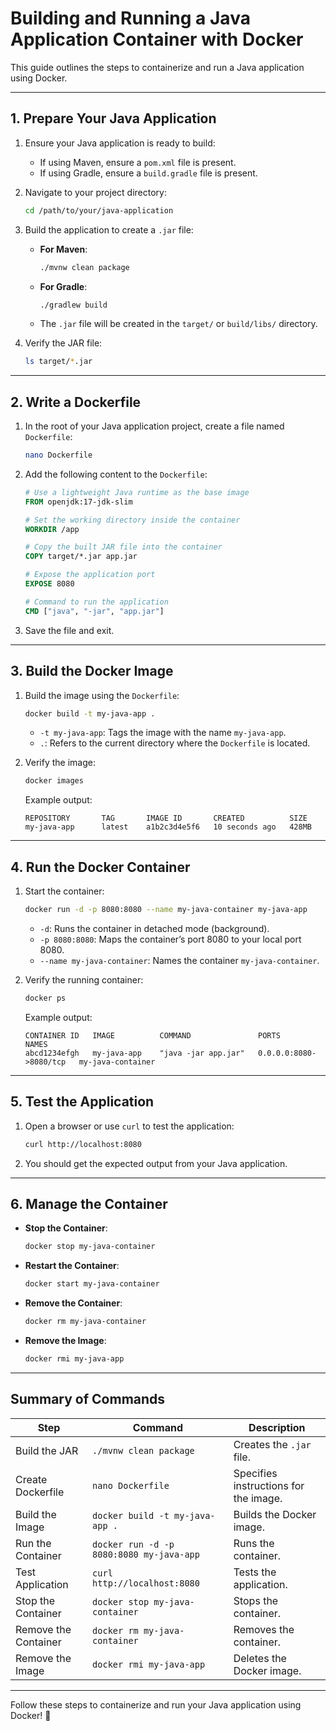 # Building and Running a Java Application Container with Docker

This guide outlines the steps to containerize and run a Java application using Docker.

---

## **1. Prepare Your Java Application**
1. Ensure your Java application is ready to build:
    - If using Maven, ensure a `pom.xml` file is present.
    - If using Gradle, ensure a `build.gradle` file is present.

2. Navigate to your project directory:
   ```bash
   cd /path/to/your/java-application
   ```

3. Build the application to create a `.jar` file:
    - **For Maven**:
      ```bash
      ./mvnw clean package
      ```
    - **For Gradle**:
      ```bash
      ./gradlew build
      ```
    - The `.jar` file will be created in the `target/` or `build/libs/` directory.

4. Verify the JAR file:
   ```bash
   ls target/*.jar
   ```

---

## **2. Write a Dockerfile**
1. In the root of your Java application project, create a file named `Dockerfile`:
   ```bash
   nano Dockerfile
   ```

2. Add the following content to the `Dockerfile`:
   ```dockerfile
   # Use a lightweight Java runtime as the base image
   FROM openjdk:17-jdk-slim

   # Set the working directory inside the container
   WORKDIR /app

   # Copy the built JAR file into the container
   COPY target/*.jar app.jar

   # Expose the application port
   EXPOSE 8080

   # Command to run the application
   CMD ["java", "-jar", "app.jar"]
   ```

3. Save the file and exit.

---

## **3. Build the Docker Image**
1. Build the image using the `Dockerfile`:
   ```bash
   docker build -t my-java-app .
   ```
    - `-t my-java-app`: Tags the image with the name `my-java-app`.
    - `.`: Refers to the current directory where the `Dockerfile` is located.

2. Verify the image:
   ```bash
   docker images
   ```
   Example output:
   ```
   REPOSITORY       TAG       IMAGE ID       CREATED          SIZE
   my-java-app      latest    a1b2c3d4e5f6   10 seconds ago   428MB
   ```

---

## **4. Run the Docker Container**
1. Start the container:
   ```bash
   docker run -d -p 8080:8080 --name my-java-container my-java-app
   ```
    - `-d`: Runs the container in detached mode (background).
    - `-p 8080:8080`: Maps the container’s port 8080 to your local port 8080.
    - `--name my-java-container`: Names the container `my-java-container`.

2. Verify the running container:
   ```bash
   docker ps
   ```
   Example output:
   ```
   CONTAINER ID   IMAGE          COMMAND               PORTS                    NAMES
   abcd1234efgh   my-java-app    "java -jar app.jar"   0.0.0.0:8080->8080/tcp   my-java-container
   ```

---

## **5. Test the Application**
1. Open a browser or use `curl` to test the application:
   ```bash
   curl http://localhost:8080
   ```

2. You should get the expected output from your Java application.

---

## **6. Manage the Container**
- **Stop the Container**:
  ```bash
  docker stop my-java-container
  ```

- **Restart the Container**:
  ```bash
  docker start my-java-container
  ```

- **Remove the Container**:
  ```bash
  docker rm my-java-container
  ```

- **Remove the Image**:
  ```bash
  docker rmi my-java-app
  ```

---

## **Summary of Commands**
| **Step**            | **Command**                                    | **Description**                          |
|----------------------|-----------------------------------------------|------------------------------------------|
| Build the JAR        | `./mvnw clean package`                       | Creates the `.jar` file.                 |
| Create Dockerfile    | `nano Dockerfile`                            | Specifies instructions for the image.    |
| Build the Image      | `docker build -t my-java-app .`              | Builds the Docker image.                 |
| Run the Container    | `docker run -d -p 8080:8080 my-java-app`     | Runs the container.                      |
| Test Application     | `curl http://localhost:8080`                 | Tests the application.                   |
| Stop the Container   | `docker stop my-java-container`              | Stops the container.                     |
| Remove the Container | `docker rm my-java-container`                | Removes the container.                   |
| Remove the Image     | `docker rmi my-java-app`                     | Deletes the Docker image.                |

---

Follow these steps to containerize and run your Java application using Docker! 🚀

